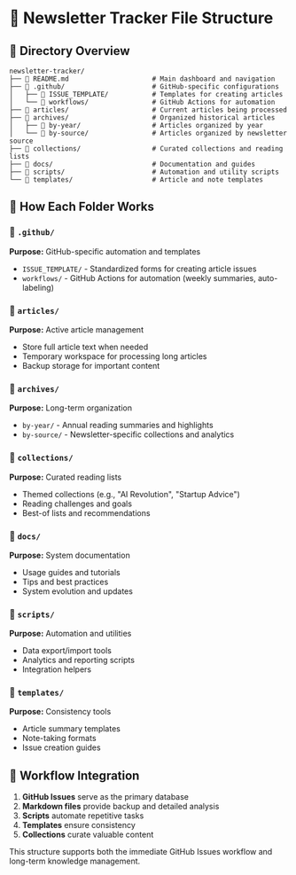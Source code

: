 # 📁 Newsletter Tracker File Structure

## 📂 Directory Overview

```
newsletter-tracker/
├── 📄 README.md                     # Main dashboard and navigation
├── 📁 .github/                      # GitHub-specific configurations
│   ├── 📁 ISSUE_TEMPLATE/           # Templates for creating articles
│   └── 📁 workflows/                # GitHub Actions for automation
├── 📁 articles/                     # Current articles being processed
├── 📁 archives/                     # Organized historical articles
│   ├── 📁 by-year/                  # Articles organized by year
│   └── 📁 by-source/                # Articles organized by newsletter source
├── 📁 collections/                  # Curated collections and reading lists
├── 📁 docs/                         # Documentation and guides
├── 📁 scripts/                      # Automation and utility scripts
└── 📁 templates/                    # Article and note templates
```

## 🎯 How Each Folder Works

### 📁 `.github/`
**Purpose:** GitHub-specific automation and templates
- `ISSUE_TEMPLATE/` - Standardized forms for creating article issues
- `workflows/` - GitHub Actions for automation (weekly summaries, auto-labeling)

### 📁 `articles/`
**Purpose:** Active article management
- Store full article text when needed
- Temporary workspace for processing long articles
- Backup storage for important content

### 📁 `archives/`
**Purpose:** Long-term organization
- `by-year/` - Annual reading summaries and highlights
- `by-source/` - Newsletter-specific collections and analytics

### 📁 `collections/`
**Purpose:** Curated reading lists
- Themed collections (e.g., "AI Revolution", "Startup Advice")
- Reading challenges and goals
- Best-of lists and recommendations

### 📁 `docs/`
**Purpose:** System documentation
- Usage guides and tutorials
- Tips and best practices
- System evolution and updates

### 📁 `scripts/`
**Purpose:** Automation and utilities
- Data export/import tools
- Analytics and reporting scripts
- Integration helpers

### 📁 `templates/`
**Purpose:** Consistency tools
- Article summary templates
- Note-taking formats
- Issue creation guides

## 🔄 Workflow Integration

1. **GitHub Issues** serve as the primary database
2. **Markdown files** provide backup and detailed analysis
3. **Scripts** automate repetitive tasks
4. **Templates** ensure consistency
5. **Collections** curate valuable content

This structure supports both the immediate GitHub Issues workflow and long-term knowledge management.